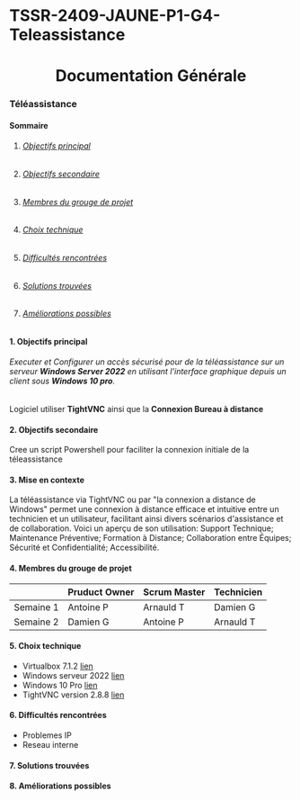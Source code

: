 # TSSR-2409-JAUNE-P1-G4-Teleassistance
# <center>Documentation Générale</center>


### **Téléassistance**

#### Sommaire 

<!-- vscode-markdown-toc -->

1. ###### [Objectifs principal](#1-objectifs-principal)
2. ###### [Objectifs secondaire](#2-objectifs-secondaire)
3. ###### [Membres du grouge de projet](#4-membres-du-grouge-de-projet)
4. ###### [Choix technique](#5-choix-technique)
5. ###### [Difficultés rencontrées](#6-difficultés-rencontrées)
6. ###### [Solutions trouvées](#7-solutions-trouvées)
7. ###### [Améliorations possibles](#améliorations-possibles)


#### 1. <a name='Objectifs principal'></a>**Objectifs principal**


###### Executer et Configurer un accès sécurisé pour de la téléassistance sur un serveur **Windows Server 2022** en utilisant l'interface graphique depuis un client sous **Windows 10 pro**.

Logiciel utiliser **TightVNC** ainsi que la **Connexion Bureau à distance**

#### 2. <a name='Objectifs secondaire'></a>**Objectifs secondaire** 

Cree un script Powershell pour faciliter la connexion initiale de la téleassistance 

#### 3. <a name='Mise en contexte'></a>**Mise en contexte**

La téléassistance via TightVNC ou par "la connexion a distance de Windows" permet une connexion à distance efficace et intuitive entre un technicien et un utilisateur, facilitant ainsi divers scénarios d'assistance et de collaboration. Voici un aperçu de son utilisation:
Support Technique; Maintenance Préventive; Formation à Distance; Collaboration entre Équipes; Sécurité et Confidentialité; Accessibilité.



 








#### 4. <a name='Membres du grouge de projet'></a>**Membres du grouge de projet**




|   	| Pruduct Owner 	|   Scrum Master 	|   Technicien	
|---	|---	|---	|---	|
|   Semaine 1	| Antoine P 	|  Arnauld T	|   Damien G 	|
|   Semaine 2	|  Damien G 	|  Antoine P 	|  Arnauld T 	|


#### 5. <a name='Choix technique'></a>**Choix technique**


* Virtualbox 7.1.2 [lien](https://www.virtualbox.org/)
* Windows serveur 2022 [lien](https://www.microsoft.com/fr-fr/windows-server)
* Windows 10 Pro [lien](https://www.microsoft.com/fr-fr/windows/business/windows-10-pro)
* TightVNC version 2.8.8 [lien](https://www.tightvnc.com/)


#### 6. <a name='Difficultés rencontrées'></a>**Difficultés rencontrées**

* Problemes IP 
* Reseau interne 

#### 7. <a name='Solutions trouvées'></a>**Solutions trouvées** 



#### 8. <a name='Améliorations possibles'></a>**Améliorations possibles** 

